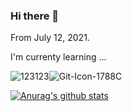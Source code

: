 ### Hi there 👋 

From July 12, 2021.

I'm currenty learning ...

![123123](https://user-images.githubusercontent.com/64629140/125242533-c8fa2b00-e327-11eb-8bd6-6c1bf97297ba.png)![Git-Icon-1788C](https://user-images.githubusercontent.com/64629140/125242544-cac3ee80-e327-11eb-8940-30edb8388949.png)

<!---
Here are some ideas to get you started:

- 🔭 I’m currently working on ...
- 🌱 I’m currently learning ...
html
- 👯 I’m looking to collaborate on ...
- 🤔 I’m looking for help with ...
- 💬 Ask me about ...
- 📫 How to reach me: ...
- 😄 Pronouns: ...
- ⚡ Fun fact: ...
--->
[![Anurag's github stats](https://github-readme-stats.vercel.app/api?username=bigwon9999)](https://github.com/anuraghazra/github-readme-stats)

